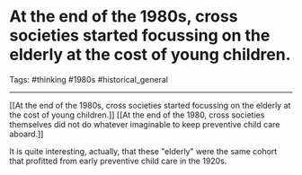 # At the end of the 1980s, cross societies started focussing on the elderly at the cost of young children.
Tags: #thinking #1980s #historical_general 

---
[[At the end of the 1980s, cross societies started focussing on the elderly at the cost of young children.]] [[At the end of the 1980, cross societies themselves did not do whatever imaginable to keep preventive child care aboard.]]

It is quite interesting, actually, that these "elderly" were the same cohort that profitted from early preventive child care in the 1920s.